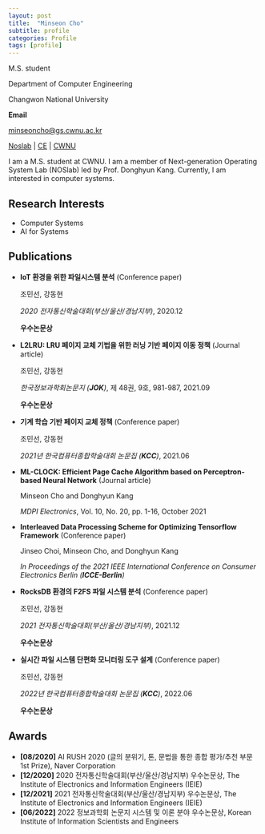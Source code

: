 ```yaml
---
layout: post
title:  "Minseon Cho"
subtitle: profile
categories: Profile
tags: [profile]
---
```


M.S. student


Department of Computer Engineering


Changwon National University




**Email**


minseoncho@gs.cwnu.ac.kr




[Noslab][Noslab] | [CE][CE] | [CWNU][CWNU]

[Noslab]: https://noslab.github.io/
[CE]: http://www.changwon.ac.kr/ce
[CWNU]: http://www.changwon.ac.kr/



I am a M.S. student at CWNU. I am a member of Next-generation Operating System Lab (NOSlab) led by Prof. Donghyun Kang. Currently, I am interested in computer systems.







## Research Interests

- Computer Systems
- AI for Systems







## Publications

- **IoT 환경을 위한 파일시스템 분석** (Conference paper)

  조민선, 강동현

  *2020 전자통신학술대회(부산/울산/경남지부)*, 2020.12

  **우수논문상**

- **L2LRU: LRU 페이지 교체 기법을 위한 러닝 기반 페이지 이동 정책** (Journal article)

  조민선, 강동현

  *한국정보과학회논문지 (**JOK**)*, 제 48권, 9호, 981-987, 2021.09
  
  **우수논문상**

- **기계 학습 기반 페이지 교체 정책** (Conference paper)

  조민선, 강동현

  *2021년 한국컴퓨터종합학술대회 논문집 (**KCC**)*, 2021.06
  
- **ML-CLOCK: Efficient Page Cache Algorithm based on Perceptron-based Neural Network** (Journal article)

  Minseon Cho and Donghyun Kang
  
  *MDPI Electronics*, Vol. 10, No. 20, pp. 1-16, October 2021
  
- **Interleaved Data Processing Scheme for Optimizing Tensorflow Framework** (Conference paper)

  Jinseo Choi, Minseon Cho, and Donghyun Kang
  
  *In Proceedings of the 2021 IEEE International Conference on Consumer Electronics Berlin (**ICCE-Berlin**)*

- **RocksDB 환경의 F2FS 파일 시스템 분석** (Conference paper)

  조민선, 강동현

  *2021 전자통신학술대회(부산/울산/경남지부)*, 2021.12

  **우수논문상**
  
- **실시간 파일 시스템 단편화 모니터링 도구 설계** (Conference paper)

  조민선, 강동현

  *2022년 한국컴퓨터종합학술대회 논문집 (**KCC**)*, 2022.06

  **우수논문상**






## Awards

- **[08/2020]** AI RUSH 2020 (글의 분위기, 톤, 문법을 통한 종합 평가/추천 부문 1st Prize), Naver Corporation
- **[12/2020]** 2020 전자통신학술대회(부산/울산/경남지부) 우수논문상, The Institute of Electronics and Information Engineers (IEIE)
- **[12/2021]** 2021 전자통신학술대회(부산/울산/경남지부) 우수논문상, The Institute of Electronics and Information Engineers (IEIE)
- **[06/2022]** 2022 정보과학회 논문지 시스템 및 이론 분야 우수논문상, Korean Institute of Information Scientists and Engineers




